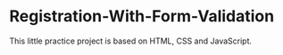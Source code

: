 # Registration-With-Form-Validation
This little practice project is based on HTML, CSS and JavaScript.
